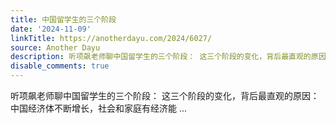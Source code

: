 ```yaml
---
title: 中国留学生的三个阶段
date: '2024-11-09'
linkTitle: https://anotherdayu.com/2024/6027/
source: Another Dayu
description: 听项飙老师聊中国留学生的三个阶段： 这三个阶段的变化，背后最直观的原因：中国经济体不断增长，社会和家庭有经济能 ...
disable_comments: true
---
```

听项飙老师聊中国留学生的三个阶段： 这三个阶段的变化，背后最直观的原因：中国经济体不断增长，社会和家庭有经济能 ...